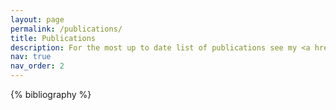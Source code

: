 ```yaml
---
layout: page
permalink: /publications/
title: Publications
description: For the most up to date list of publications see my <a href='https://scholar.google.com/citations?user=qhTWIh4AAAAJ'>Google Scholar</a>
nav: true
nav_order: 2
---
```


<!-- _pages/publications.md -->
<div class="publications">

{% bibliography %}

</div>
